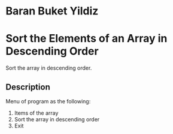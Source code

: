 # Baran Buket Yildiz

# Sort the Elements of an Array in Descending Order 

Sort the array in descending order.

## Description

 Menu of program as the following:
1. Items of the array
2. Sort the array in descending order
3. Exit
